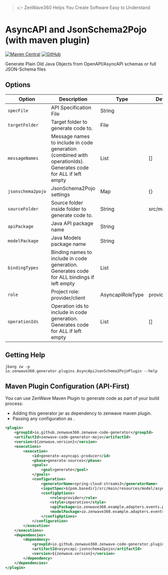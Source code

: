 > 👉 ZenWave360 Helps You Create Software Easy to Understand

# AsyncAPI and JsonSchema2Pojo (with maven plugin)

[![Maven Central](https://img.shields.io/maven-central/v/io.github.zenwave360.zenwave-code-generator/zenwave-code-generator.svg?label=Maven%20Central&logo=apachemaven)](https://search.maven.org/artifact/io.github.zenwave360.zenwave-code-generator/zenwave-code-generator)
[![GitHub](https://img.shields.io/github/license/ZenWave360/zenwave-code-generator)](https://github.com/ZenWave360/zenwave-code-generator/blob/main/LICENSE)

Generate Plain Old Java Objects from OpenAPI/AsyncAPI schemas or full JSON-Schema files

## Options

| **Option**        | **Description**                                                                                                | **Type**         | **Default**   | **Values**       |
|-------------------|----------------------------------------------------------------------------------------------------------------|------------------|---------------|------------------|
| `specFile`        | API Specification File                                                                                         | String           |               |                  |
| `targetFolder`    | Target folder to generate code to.                                                                             | File             |               |                  |
| `messageNames`    | Message names to include in code generation (combined with operationIds). Generates code for ALL if left empty | List             | []            |                  |
| `jsonschema2pojo` | JsonSchema2Pojo settings                                                                                       | Map              | {}            |                  |
| `sourceFolder`    | Source folder inside folder to generate code to.                                                               | String           | src/main/java |                  |
| `apiPackage`      | Java API package name                                                                                          | String           |               |                  |
| `modelPackage`    | Java Models package name                                                                                       | String           |               |                  |
| `bindingTypes`    | Binding names to include in code generation. Generates code for ALL bindings if left empty                     | List             |               |                  |
| `role`            | Project role: provider/client                                                                                  | AsyncapiRoleType | provider      | provider, client |
| `operationIds`    | Operation ids to include in code generation. Generates code for ALL if left empty                              | List             | []            |                  |



## Getting Help

```shell
jbang zw -p io.zenwave360.generator.plugins.AsyncApiJsonSchema2PojoPlugin --help
```

## Maven Plugin Configuration (API-First)

You can use ZenWave Maven Plugin to generate code as part of your build process:

- Adding this generator jar as dependency to zenwave maven plugin.
- Passing any configuration as <configOptions>.

```xml
<plugin>
    <groupId>io.github.zenwave360.zenwave-code-generator</groupId>
    <artifactId>zenwave-code-generator-mojo</artifactId>
    <version>${zenwave.version}</version>
    <executions>
        <execution>
            <id>generate-asyncapi-producer</id>
            <phase>generate-sources</phase>
            <goals>
                <goal>generate</goal>
            </goals>
            <configuration>
                <generatorName>spring-cloud-streams3</generatorName>
                <inputSpec>${pom.basedir}/src/main/resources/model/asyncapi.yml</inputSpec>
                <configOptions>
                    <role>provider</role>
                    <style>imperative</style>
                    <apiPackage>io.zenwave360.example.adapters.events.producer</apiPackage>
                    <modelPackage>io.zenwave360.example.adapters.events.model</modelPackage>
                </configOptions>
            </configuration>
        </execution>
    </executions>
    <dependencies>
        <dependency>
            <groupId>io.github.zenwave360.zenwave-code-generator.plugins</groupId>
            <artifactId>asyncapi-jsonschema2pojo</artifactId>
            <version>${zenwave.version}</version>
        </dependency>
    </dependencies>
</plugin>
```
